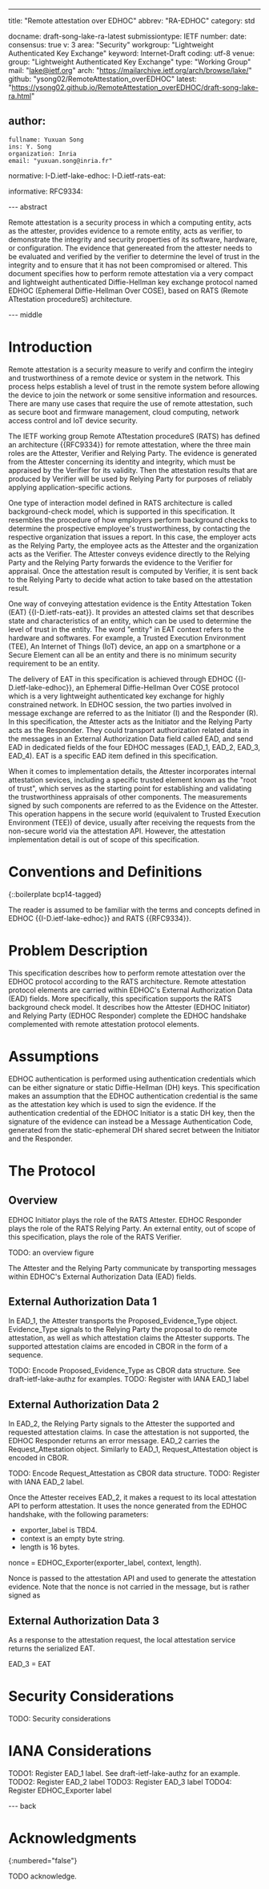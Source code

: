 ---
title: "Remote attestation over EDHOC"
abbrev: "RA-EDHOC"
category: std

docname: draft-song-lake-ra-latest
submissiontype: IETF
number:
date:
consensus: true
v: 3
area: "Security"
workgroup: "Lightweight Authenticated Key Exchange"
keyword: Internet-Draft
coding: utf-8
venue:
  group: "Lightweight Authenticated Key Exchange"
  type: "Working Group"
  mail: "lake@ietf.org"
  arch: "https://mailarchive.ietf.org/arch/browse/lake/"
  github: "ysong02/RemoteAttestation_overEDHOC"
  latest: "https://ysong02.github.io/RemoteAttestation_overEDHOC/draft-song-lake-ra.html"

author:
 -
    fullname: Yuxuan Song
    ins: Y. Song
    organization: Inria
    email: "yuxuan.song@inria.fr"

normative:
    I-D.ietf-lake-edhoc:
    I-D.ietf-rats-eat:

informative:
    RFC9334:


--- abstract

Remote attestation is a security process in which a computing entity, acts as the attester, provides evidence to a remote entity, acts as verifier, to demonstrate the integrity and security properties of its software, hardware, or configuration.
The evidence that genereated from the attester needs to be evaluated and verified by the verifier to determine the level of trust in the integrity and to ensure that it has not been compromised or altered. 
This document specifies how to perform remote attestation via a very compact and lightweight authenticated Diffie-Hellman key exchange protocol named EDHOC (Ephemeral Diffie-Hellman Over COSE), based on RATS (Remote ATtestation procedureS) architecture.

--- middle

# Introduction

<!--Discuss remote attestation and mention some use cases.-->
Remote attestation is a security measure to verify and confirm the integiry and trustworthiness of a remote device or system in the network. 
This process helps establish a level of trust in the remote system before allowing the device to join the network or some sensitive information and resources.
There are many use cases that require the use of remote attestation, such as secure boot and firmware management, cloud computing, network access control and IoT device security. 

<!--Summarize RATS architecture {{RFC9334}} and main roles.-->
The IETF working group Remote ATtestation procedureS (RATS) has defined an architecture {{RFC9334}} for remote attestation, where the three main roles are the Attester, Verifier and Relying Party. 
The evidence is generated from the Attester concerning its identity and integrity, which must be appraised by the Verifier for its validity. 
Then the attestation results that are produced by Verifier will be used by Relying Party for purposes of reliably applying application-specific actions. 

<!--Discuss the background check model and say that this specification supports the background check model.-->
One type of interaction model defined in RATS architecture is called background-check model, which is supported in this specification.
It resembles the procedure of how employers perform background checks to determine the prospective employee's trustworthiness, by contacting the respective organization that issues a report.
In this case, the employer acts as the Relying Party, the employee acts as the Attester and the organization acts as the Verifier. 
The Attester conveys evidence directly to the Relying Party and the Relying Party forwards the evidence to the Verifier for appraisal. 
Once the attestation result is computed by Verifier, it is sent back to the Relying Party to decide what action to take based on the attestation result.  

<!--Discuss EAT-->
One way of conveying attestation evidence is the Entity Attestation Token (EAT) {{I-D.ietf-rats-eat}}.
It provides an attested claims set that describes state and characteristics of an entity, which can be used to determine the level of trust in the entity.
The word "entity" in EAT context refers to the hardware and softwares. 
For example, a Trusted Execution Environment (TEE), An Internet of Things (IoT) device, an app on a smartphone or a Secure Element can all be an entity and there is no minimum security requirement to be an entity.

<!--Summarize EDHOC {{I-D.ietf-lake-edhoc}}. Mention EAD fields of EDHOC.-->
The delivery of EAT in this specification is achieved through EDHOC {{I-D.ietf-lake-edhoc}}, an Ephemeral Diffie-Hellman Over COSE protocol which is a very lightweight authenticated key exchange for highly constrained network.
In EDHOC session, the two parties involved in message exchange are referred to as the Initiator (I) and the Responder (R).
In this specification, the Attester acts as the Initiator and the Relying Party acts as the Responder.
They could transport authorization related data in the messages in an External Authorization Data field called EAD, and send EAD in dedicated fields of the four EDHOC messages (EAD_1, EAD_2, EAD_3, EAD_4).
EAT is a specific EAD item defined in this specification.

<!--Discuss implementation aspects such as the internal attestation service running on the Attester.
Root of trust. Separation between secure and non-secure worlds.-->
When it comes to implementation details, the Attester incorporates internal attestation sevices, including a specific trusted element known as the "root of trust", which serves as the starting point for establishing and validating the trustworthiness appraisals of other components.
The measurements signed by such components are referred to as the Evidence on the Attester.
This operation happens in the secure world (equivalent to Trusted Execution Environment (TEE)) of device, usually after receiving the requests from the non-secure world via the attestation API. 
However, the attestation implementation detail is out of scope of this specification.

# Conventions and Definitions
{::boilerplate bcp14-tagged}

The reader is assumed to be familiar with the terms and concepts defined in EDHOC {{I-D.ietf-lake-edhoc}} and RATS {{RFC9334}}.

# Problem Description

This specification describes how to perform remote attestation over the EDHOC protocol according to the RATS architecture.
Remote attestation protocol elements are carried within EDHOC's External Authorization Data (EAD) fields.
More specifically, this specification supports the RATS background check model.
It describes how the Attester (EDHOC Initiator) and Relying Party (EDHOC Responder) complete the EDHOC handshake complemented with remote attestation protocol elements.

# Assumptions

EDHOC authentication is performed using authentication credentials which can be either signature or static Diffie-Hellman (DH) keys.
This specification makes an assumption that the EDHOC authentication credential is the same as the attestation key which is used to sign the evidence.
If the authentication credential of the EDHOC Initiator is a static DH key, then the signature of the evidence can instead be a Message Authentication Code, generated from the static-ephemeral DH shared secret between the Initiator and the Responder.

# The Protocol

## Overview

EDHOC Initiator plays the role of the RATS Attester.
EDHOC Responder plays the role of the RATS Relying Party.
An external entity, out of scope of this specification, plays the role of the RATS Verifier.

TODO: an overview figure

The Attester and the Relying Party communicate by transporting messages within EDHOC's External Authorization Data (EAD) fields.

## External Authorization Data 1

In EAD_1, the Attester transports the Proposed_Evidence_Type object.
Evidence_Type signals to the Relying Party the proposal to do remote attestation, as well as which attestation claims the Attester supports.
The supported attestation claims are encoded in CBOR in the form of a sequence.

TODO: Encode Proposed_Evidence_Type as CBOR data structure. See draft-ietf-lake-authz for examples.
TODO: Register with IANA EAD_1 label

## External Authorization Data 2

In EAD_2, the Relying Party signals to the Attester the supported and requested attestation claims.
In case the attestation is not supported, the EDHOC Responder returns an error message.
EAD_2 carries the Request_Attestation object.
Similarly to EAD_1, Request_Attestation object is encoded in CBOR.

TODO: Encode Request_Attestation as CBOR data structure.
TODO: Register with IANA EAD_2 label.

Once the Attester receives EAD_2, it makes a request to its local attestation API to perform attestation.
It uses the nonce generated from the EDHOC handshake, with the following parameters:

* exporter_label is TBD4.
* context is an empty byte string.
* length is 16 bytes.

nonce = EDHOC_Exporter(exporter_label, context, length).

Nonce is passed to the attestation API and used to generate the attestation evidence.
Note that the nonce is not carried in the message, but is rather signed as

## External Authorization Data 3

As a response to the attestation request, the local attestation service returns the serialized EAT.

EAD_3 = EAT

# Security Considerations

TODO: Security considerations


# IANA Considerations

TODO1: Register EAD_1 label. See draft-ietf-lake-authz for an example.
TODO2: Register EAD_2 label
TODO3: Register EAD_3 label
TODO4: Register EDHOC_Exporter label

--- back

# Acknowledgments
{:numbered="false"}

TODO acknowledge.
